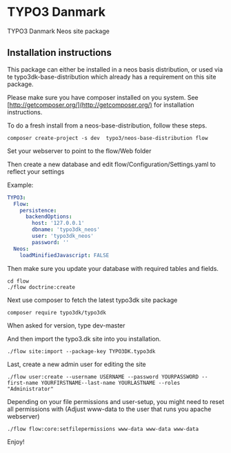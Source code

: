 TYPO3 Danmark
=============

TYPO3 Danmark Neos site package

Installation instructions
-------------------------

This package can either be installed in a neos basis distribution, or used via te typo3dk-base-distribution which
already has a requirement on this site package.

Please make sure you have composer installed on you system. See [http://getcomposer.org/](http://getcomposer.org/) for
installation instructions.

To do a fresh install from a neos-base-distribution, follow these steps.

    composer create-project -s dev  typo3/neos-base-distribution flow

Set your webserver to point to the flow/Web folder

Then create a new database and edit flow/Configuration/Settings.yaml to reflect your settings

Example:

```yaml
TYPO3:
  Flow:
    persistence:
      backendOptions:
        host: '127.0.0.1'
        dbname: 'typo3dk_neos'
        user: 'typo3dk_neos'
        password: ''
  Neos:
    loadMinifiedJavascript: FALSE
```

Then make sure you update your database with required tables and fields.

    cd flow
    ./flow doctrine:create

Next use composer to fetch the latest typo3dk site package

    composer require typo3dk/typo3dk

When asked for version, type dev-master

And then import the typo3.dk site into you installation.

    ./flow site:import --package-key TYPO3DK.typo3dk

Last, create a new admin user for editing the site

    ./flow user:create --username USERNAME --password YOURPASSWORD --first-name YOURFIRSTNAME--last-name YOURLASTNAME --roles "Administrator"

Depending on your file permissions and user-setup, you might need to reset all permissions with (Adjust www-data to the user that runs you apache webserver)

    ./flow flow:core:setfilepermissions www-data www-data www-data

Enjoy!

